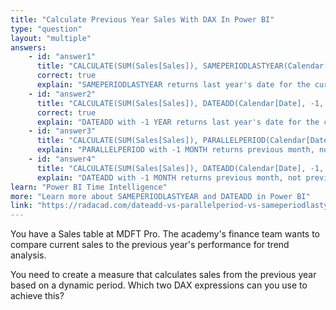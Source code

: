 ```yaml
---
title: "Calculate Previous Year Sales With DAX In Power BI"
type: "question"
layout: "multiple"
answers:
    - id: "answer1"
      title: "CALCULATE(SUM(Sales[Sales]), SAMEPERIODLASTYEAR(Calendar[Date]))"
      correct: true
      explain: "SAMEPERIODLASTYEAR returns last year's date for the current filter context, ideal for previous year sales."
    - id: "answer2"
      title: "CALCULATE(SUM(Sales[Sales]), DATEADD(Calendar[Date], -1, YEAR))"
      correct: true
      explain: "DATEADD with -1 YEAR returns last year's date for the current filter context, also suitable for previous year sales."
    - id: "answer3"
      title: "CALCULATE(SUM(Sales[Sales]), PARALLELPERIOD(Calendar[Date], -1, MONTH))"
      explain: "PARALLELPERIOD with -1 MONTH returns previous month, not previous year."
    - id: "answer4"
      title: "CALCULATE(SUM(Sales[Sales]), DATEADD(Calendar[Date], -1, MONTH))"
      explain: "DATEADD with -1 MONTH returns previous month, not previous year."
learn: "Power BI Time Intelligence"
more: "Learn more about SAMEPERIODLASTYEAR and DATEADD in Power BI"
link: "https://radacad.com/dateadd-vs-parallelperiod-vs-sameperiodlastyear-dax-time-intelligence-question"
---
```

You have a Sales table at MDFT Pro. The academy's finance team wants to compare current sales to the previous year's performance for trend analysis.

You need to create a measure that calculates sales from the previous year based on a dynamic period. Which two DAX expressions can you use to achieve this?
